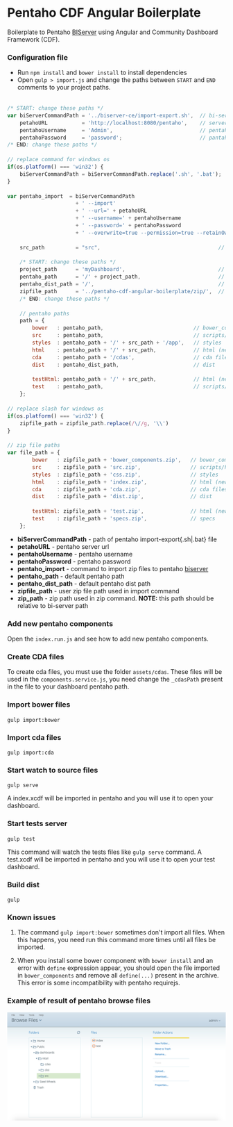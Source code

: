 # Pentaho CDF Angular Boilerplate

Boilerplate to Pentaho [BIServer](https://sourceforge.net/projects/pentaho/files/Business%20Intelligence%20Server/) using Angular and Community Dashboard Framework (CDF).

### Configuration file

* Run `npm install` and `bower install` to install dependencies
* Open `gulp > import.js` and change the paths between `START` and `END` comments to your project paths.

``` javascript

/* START: change these paths */
var biServerCommandPath = '../biserver-ce/import-export.sh',  // bi-server import-export file path
    petahoURL           = 'http://localhost:8080/pentaho',    // server url
    pentahoUsername     = 'Admin',                            // pentaho username
    pentahoPassword     = 'password';                         // pantaho password
/* END: change these paths */

// replace command for windows os
if(os.platform() === 'win32') {
    biServerCommandPath = biServerCommandPath.replace('.sh', '.bat');
}

var pentaho_import  = biServerCommandPath
                      + ' --import'
                      + ' --url=' + petahoURL
                      + ' --username=' + pentahoUsername
                      + ' --password=' + pentahoPassword
                      + ' --overwrite=true --permission=true --retainOwnership=true',

    src_path          = "src",                                      // user source path

    /* START: change these paths */
    project_path      = 'myDashboard',                              // project path
    pentaho_path      = '/' + project_path,                         // pentaho path
    pentaho_dist_path = '/',                                        // pentaho dist path
    zipfile_path      = '../pentaho-cdf-angular-boilerplate/zip/',  // user file path. NOTE: this path should be relative to your bi-server path
    /* END: change these paths */

    // pentaho paths
    path = {
        bower   : pentaho_path,                             // bower_components
        src     : pentaho_path,                             // scripts/html
        styles  : pentaho_path + '/' + src_path + '/app',   // styles
        html    : pentaho_path + '/' + src_path,            // html (new files)
        cda     : pentaho_path + '/cdas',                   // cda files
        dist    : pentaho_dist_path,                        // dist

        testHtml: pentaho_path + '/' + src_path,            // html (new files)
        test    : pentaho_path,                             // scripts/html
    };

// replace slash for windows os
if(os.platform() === 'win32') {
    zipfile_path = zipfile_path.replace(/\//g, '\\')
}

// zip file paths
var file_path = {
        bower   : zipfile_path + 'bower_components.zip',   // bower_components
        src     : zipfile_path + 'src.zip',                // scripts/html
        styles  : zipfile_path + 'css.zip',                // styles
        html    : zipfile_path + 'index.zip',              // html (new files)
        cda     : zipfile_path + 'cda.zip',                // cda files
        dist    : zipfile_path + 'dist.zip',               // dist

        testHtml: zipfile_path + 'test.zip',               // html (new files)
        test    : zipfile_path + 'specs.zip',              // specs
    };

```
* **biServerCommandPath** - path of pentaho import-export{.sh|.bat} file
* **petahoURL** - pentaho server url
* **pentahoUsername** - pentaho username
* **pentahoPassword** - pentaho password
* **pentaho_import** - command to import zip files to pentaho [biserver](https://sourceforge.net/projects/pentaho/files/Business%20Intelligence%20Server/)
* **pentaho_path** - default pentaho path
* **pentaho_dist_path** - default pentaho dist path
* **zipfile_path** - user zip file path used in import command
* **zip_path** - zip path used in zip command. **NOTE:** this path should be relative to bi-server path

### Add new pentaho components

Open the `index.run.js` and see how to add new pentaho components.

### Create CDA files

To create cda files, you must use the folder `assets/cdas`. These files will be used in the `components.service.js`, you need change the `_cdasPath` present in the file to your dashboard pentaho path.

### Import bower files

``` shell
gulp import:bower
```

### Import cda files

``` shell
gulp import:cda
```

### Start watch to source files

``` shell
gulp serve
```

A index.xcdf will be imported in pentaho and you will use it to open your dashboard.

### Start tests server

``` shell
gulp test
```

This command will watch the tests files like ``` gulp serve ``` command. A test.xcdf will be imported in pentaho and you will use it to open your test dashboard.

### Build dist

``` shell
gulp
```

### Known issues

1. The command `gulp import:bower` sometimes don't import all files. When this happens, you need run this command more times until all files be imported.

2. When you install some bower component with `bower install` and an error with `define` expression appear, you should open the file imported in `bower_components` and remove all `define(...)` present in the archive. This error is some incompatibility with pentaho requirejs.

### Example of result of pentaho browse files

<img src="https://raw.githubusercontent.com/LucasBassetti/pentaho-cdf-angular-boilerplate/master/imgs/pentaho-browse-files.png"/>
